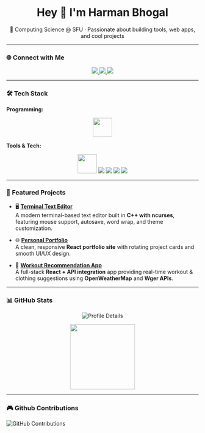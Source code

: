 <h1 align="center">Hey 👋 I'm Harman Bhogal</h1>

<p align="center">
  🚀 Computing Science @ SFU · Passionate about building tools, web apps, and cool projects  
</p>

---

### 🌐 Connect with Me

<div align="center">
  <a href="https://www.linkedin.com/in/harman-bhogal-b2b532350">
    <img src="https://img.shields.io/badge/LinkedIn-0077B5?logo=linkedin&logoColor=white&style=for-the-badge" />
  </a>
  <a href="mailto:bhogalharman7@gmail.com">
    <img src="https://img.shields.io/badge/Email-D14836?logo=gmail&logoColor=white&style=for-the-badge" />
  </a>
  <a href="https://harmanb1.github.io">
    <img src="https://img.shields.io/badge/Portfolio-000000?logo=vercel&logoColor=white&style=for-the-badge" />
  </a>
</div>

---

### 🛠️ Tech Stack

**Programming:**  
<div align="center">
  <img src="https://skillicons.dev/icons?i=c,cpp,py,js,react,html,css,sql" height="50" />
</div>

**Tools & Tech:**  
<div align="center">
  <img src="https://skillicons.dev/icons?i=git,npm,markdown" height="50" />
  <img src="https://img.shields.io/badge/CLI-black?style=for-the-badge&logo=gnu-bash&logoColor=white" />
  <img src="https://img.shields.io/badge/REST%20APIs-02569B?style=for-the-badge&logo=postman&logoColor=white" />
  <img src="https://img.shields.io/badge/JSON-000000?style=for-the-badge&logo=json&logoColor=white" />
  <img src="https://img.shields.io/badge/Agile-2496ED?style=for-the-badge&logo=scrumalliance&logoColor=white" />
</div>

---

### 🌟 Featured Projects

- 🖥️ [**Terminal Text Editor**](https://github.com/HarmanB1/Editor)  
  A modern terminal-based text editor built in **C++ with ncurses**, featuring mouse support, autosave, word wrap, and theme customization.

- 🌐 [**Personal Portfolio**](https://harmanb1.github.io)  
  A clean, responsive **React portfolio site** with rotating project cards and smooth UI/UX design.

- 💪 [**Workout Recommendation App**](https://www.gitfit.works/)  
  A full-stack **React + API integration** app providing real-time workout & clothing suggestions using **OpenWeatherMap** and **Wger APIs**.

---

### 📊 GitHub Stats
<div align="center">


![Profile Details](http://github-profile-summary-cards.vercel.app/api/cards/profile-details?username=HarmanB1&theme=tokyonight)


  <img src="https://github-readme-stats.vercel.app/api/top-langs/?username=HarmanB1&layout=compact&theme=tokyonight&hide=makefile,cmake" height="170" />
</div>


---

### 🎮 Github Contributions

![GitHub Contributions](https://ghchart.rshah.org/HarmanB1)



